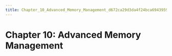 ```yaml
---
title: Chapter_10_Advanced_Memory_Management_d672ca29d3da4f24bca6943959fdb9e4
---
```


# Chapter 10: Advanced Memory Management